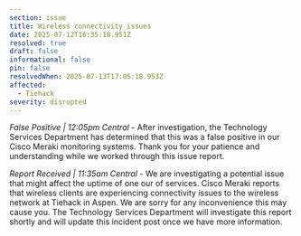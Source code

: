 ```yaml
---
section: issue
title: Wireless connectivity issues
date: 2025-07-12T16:35:18.951Z
resolved: true
draft: false
informational: false
pin: false
resolvedWhen: 2025-07-13T17:05:18.953Z
affected:
  - Tiehack
severity: disrupted
---
```

*False Positive | 12:05pm Central* - After investigation, the Technology Services Department has determined that this was a false positive in our Cisco Meraki monitoring systems. Thank you for your patience and understanding while we worked through this issue report.

*Report Received | 11:35am Central* - We are investigating a potential issue that might affect the uptime of one our of services. Cisco Meraki reports that wireless clients are experiencing connectivity issues to the wireless network at Tiehack in Aspen. We are sorry for any inconvenience this may cause you. The Technology Services Department will investigate this report shortly and will update this incident post once we have more information.